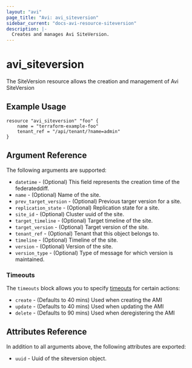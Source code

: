 ```yaml
---
layout: "avi"
page_title: "Avi: avi_siteversion"
sidebar_current: "docs-avi-resource-siteversion"
description: |-
  Creates and manages Avi SiteVersion.
---
```


# avi_siteversion

The SiteVersion resource allows the creation and management of Avi SiteVersion

## Example Usage

```hcl
resource "avi_siteversion" "foo" {
    name = "terraform-example-foo"
    tenant_ref = "/api/tenant/?name=admin"
}
```

## Argument Reference

The following arguments are supported:

* `datetime` - (Optional) This field represents the creation time of the federateddiff.
* `name` - (Optional) Name of the site.
* `prev_target_version` - (Optional) Previous targer version for a site.
* `replication_state` - (Optional) Replication state for a site.
* `site_id` - (Optional) Cluster uuid of the site.
* `target_timeline` - (Optional) Target timeline of the site.
* `target_version` - (Optional) Target version of the site.
* `tenant_ref` - (Optional) Tenant that this object belongs to.
* `timeline` - (Optional) Timeline of the site.
* `version` - (Optional) Version of the site.
* `version_type` - (Optional) Type of message for which version is maintained.


### Timeouts

The `timeouts` block allows you to specify [timeouts](https://www.terraform.io/docs/configuration/resources.html#timeouts) for certain actions:

* `create` - (Defaults to 40 mins) Used when creating the AMI
* `update` - (Defaults to 40 mins) Used when updating the AMI
* `delete` - (Defaults to 90 mins) Used when deregistering the AMI

## Attributes Reference

In addition to all arguments above, the following attributes are exported:

* `uuid` -  Uuid of the siteversion object.

